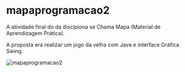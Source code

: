# mapaprogramacao2

A atividade final do da disciplona se Chama Mapa (Material de Aprendizagem Prática).

A proposta era realizar um jogo da velha com Java e interface Gráfica Swing.

 ![mapaprogramacao2](https://github.com/mayconb2/mapaprogramacao2/blob/master/jogo-da-velha%20(1).gif)
